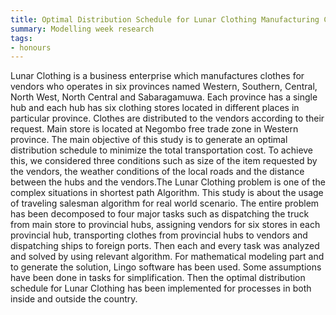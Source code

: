 ```yaml
---
title: Optimal Distribution Schedule for Lunar Clothing Manufacturing Company in Sri Lanka
summary: Modelling week research
tags:
- honours
---
```


Lunar Clothing is a business enterprise which manufactures clothes for vendors who operates in six provinces named Western, Southern, Central, North West, North Central and Sabaragamuwa. Each province has a single hub and each hub has six clothing stores located in different places in particular province. Clothes are distributed to the vendors according to their request. Main store is located at Negombo free trade zone in Western province. The main objective of this study is to generate an optimal distribution schedule to minimize the total transportation cost. To achieve this, we considered three conditions such as size of the item requested by the vendors, the weather conditions of the local roads and the distance between the hubs and the vendors.The Lunar Clothing problem is one of the complex situations in shortest path Algorithm. This study is about the usage of traveling salesman algorithm for real world scenario. The entire problem has been decomposed to four major tasks such as dispatching the truck from main store to provincial hubs, assigning vendors for six stores in each provincial hub, transporting clothes from provincial hubs to vendors and dispatching ships to foreign ports. Then each and every task was analyzed and solved by using relevant algorithm. For mathematical modeling part and to generate the solution, Lingo software has been used. Some assumptions have been done in tasks for simplification. Then the optimal distribution schedule for Lunar Clothing has been implemented for processes in both inside and outside the country.


